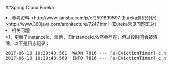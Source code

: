 ##Spring Cloud Eureka


<li>参考资料
>http://www.jianshu.com/p/ef2591899597 (Eureka源码分析)
>http://www.360java.com/architecture/7247.html（Eureka常见问题汇总）






<li>相关问题<br>
>1、更新了instanceId，重新，旧instanceId,依然会存在，但过段时间会被清除，以下是日志记录：
<pre>
2017-06-19 10:39:43.561  WARN 7816 --- [a-EvictionTimer] c.n.e.registry.AbstractInstanceRegistry  : DS: Registry: expired lease for USER-CENTER/UEX4UMCBLACFA8X:user-center:8888
2017-06-19 10:39:43.569  INFO 7816 --- [a-EvictionTimer] c.n.e.registry.AbstractInstanceRegistry  : Cancelled instance USER-CENTER/UEX4UMCBLACFA8X:user-center:8888 (replication=false)
</pre>